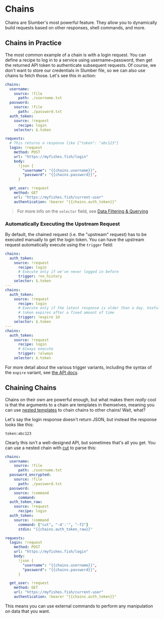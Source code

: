 # Chains

Chains are Slumber's most powerful feature. They allow you to dynamically build requests based on other responses, shell commands, and more.

## Chains in Practice

The most common example of a chain is with a login request. You can define a recipe to log in to a service using username+password, then get the returned API token to authenticate subsequent requests. Of course, we don't want to store our credentials in Slumber file, so we can also use chains to fetch those. Let's see this in action:

```yaml
chains:
  username:
    source: !file
      path: ./username.txt
  password:
    source: !file
      path: ./password.txt
  auth_token:
    source: !request
      recipe: login
    selector: $.token

requests:
  # This returns a response like {"token": "abc123"}
  login: !request
    method: POST
    url: "https://myfishes.fish/login"
    body:
      !json {
        "username": "{{chains.username}}",
        "password": "{{chains.password}}",
      }

  get_user: !request
    method: GET
    url: "https://myfishes.fish/current-user"
    authentication: !bearer "{{chains.auth_token}}"
```

> For more info on the `selector` field, see [Data Filtering & Querying](./filter_query.md)

### Automatically Executing the Upstream Request

By default, the chained request (i.e. the "upstream" request) has to be executed manually to get the login token. You can have the upstream request automatically execute using the `trigger` field:

```yaml
chains:
  auth_token:
    source: !request
      recipe: login
      # Execute only if we've never logged in before
      trigger: !no_history
    selector: $.token
---
chains:
  auth_token:
    source: !request
      recipe: login
      # Execute only if the latest response is older than a day. Useful if your
      # token expires after a fixed amount of time
      trigger: !expire 1d
    selector: $.token
---
chains:
  auth_token:
    source: !request
      recipe: login
      # Always execute
      trigger: !always
    selector: $.token
```

For more detail about the various trigger variants, including the syntax of the `expire` variant, see [the API docs](../api/request_collection/chain_source.md#chain-request-trigger).

## Chaining Chains

Chains on their own are powerful enough, but what makes them _really_ cool is that the arguments to a chain are templates in themselves, meaning you can use [nested templates](./templates.md#nested-templates) to chain chains to other chains! Wait, what?

Let's say the login response doesn't return JSON, but instead the response looks like this:

```
token:abc123
```

Clearly this isn't a well-designed API, but sometimes that's all you get. You can use a nested chain with [cut](https://man7.org/linux/man-pages/man1/cut.1.html) to parse this:

```yaml
chains:
  username:
    source: !file
      path: ./username.txt
  password_encrypted:
    source: !file
      path: ./password.txt
  password:
    source: !command
      command:
  auth_token_raw:
    source: !request
      recipe: login
  auth_token:
    source: !command
      command: ["cut", "-d':'", "-f2"]
      stdin: "{{chains.auth_token_raw}}"

requests:
  login: !request
    method: POST
    url: "https://myfishes.fish/login"
    body:
      !json {
        "username": "{{chains.username}}",
        "password": "{{chains.password}}",
      }

  get_user: !request
    method: GET
    url: "https://myfishes.fish/current-user"
    authentication: !bearer "{{chains.auth_token}}"
```

This means you can use external commands to perform any manipulation on data that you want.
